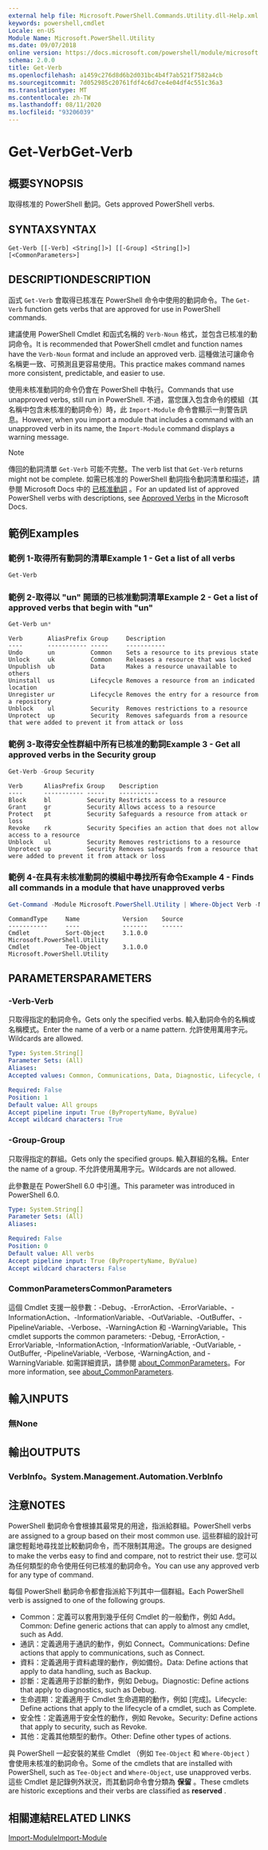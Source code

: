 ```yaml
---
external help file: Microsoft.PowerShell.Commands.Utility.dll-Help.xml
keywords: powershell,cmdlet
Locale: en-US
Module Name: Microsoft.PowerShell.Utility
ms.date: 09/07/2018
online version: https://docs.microsoft.com/powershell/module/microsoft.powershell.utility/get-verb?view=powershell-7&WT.mc_id=ps-gethelp
schema: 2.0.0
title: Get-Verb
ms.openlocfilehash: a1459c276d8d6b2d031bc4b4f7ab521f7582a4cb
ms.sourcegitcommit: 7d052985c20761fdf4c6d7ce4e04df4c551c36a3
ms.translationtype: MT
ms.contentlocale: zh-TW
ms.lasthandoff: 08/11/2020
ms.locfileid: "93206039"
---
```

# <span data-ttu-id="ab49b-103">Get-Verb</span><span class="sxs-lookup"><span data-stu-id="ab49b-103">Get-Verb</span></span>

## <span data-ttu-id="ab49b-104">概要</span><span class="sxs-lookup"><span data-stu-id="ab49b-104">SYNOPSIS</span></span>
<span data-ttu-id="ab49b-105">取得核准的 PowerShell 動詞。</span><span class="sxs-lookup"><span data-stu-id="ab49b-105">Gets approved PowerShell verbs.</span></span>

## <span data-ttu-id="ab49b-106">SYNTAX</span><span class="sxs-lookup"><span data-stu-id="ab49b-106">SYNTAX</span></span>

```
Get-Verb [[-Verb] <String[]>] [[-Group] <String[]>] [<CommonParameters>]
```

## <span data-ttu-id="ab49b-107">DESCRIPTION</span><span class="sxs-lookup"><span data-stu-id="ab49b-107">DESCRIPTION</span></span>

<span data-ttu-id="ab49b-108">函式 `Get-Verb` 會取得已核准在 PowerShell 命令中使用的動詞命令。</span><span class="sxs-lookup"><span data-stu-id="ab49b-108">The `Get-Verb` function gets verbs that are approved for use in PowerShell commands.</span></span>

<span data-ttu-id="ab49b-109">建議使用 PowerShell Cmdlet 和函式名稱的 `Verb-Noun` 格式，並包含已核准的動詞命令。</span><span class="sxs-lookup"><span data-stu-id="ab49b-109">It is recommended that PowerShell cmdlet and function names have the `Verb-Noun` format and include an approved verb.</span></span> <span data-ttu-id="ab49b-110">這種做法可讓命令名稱更一致、可預測且更容易使用。</span><span class="sxs-lookup"><span data-stu-id="ab49b-110">This practice makes command names more consistent, predictable, and easier to use.</span></span>

<span data-ttu-id="ab49b-111">使用未核准動詞的命令仍會在 PowerShell 中執行。</span><span class="sxs-lookup"><span data-stu-id="ab49b-111">Commands that use unapproved verbs, still run in PowerShell.</span></span> <span data-ttu-id="ab49b-112">不過，當您匯入包含命令的模組（其名稱中包含未核准的動詞命令）時，此 `Import-Module` 命令會顯示一則警告訊息。</span><span class="sxs-lookup"><span data-stu-id="ab49b-112">However, when you import a module that includes a command with an unapproved verb in its name, the `Import-Module` command displays a warning message.</span></span>

> [!NOTE]
> <span data-ttu-id="ab49b-113">傳回的動詞清單 `Get-Verb` 可能不完整。</span><span class="sxs-lookup"><span data-stu-id="ab49b-113">The verb list that `Get-Verb` returns might not be complete.</span></span> <span data-ttu-id="ab49b-114">如需已核准的 PowerShell 動詞指令動詞清單和描述，請參閱 Microsoft Docs 中的 [已核准動詞](../../docs-conceptual/developer/cmdlet/approved-verbs-for-windows-powershell-commands.md) 。</span><span class="sxs-lookup"><span data-stu-id="ab49b-114">For an updated list of approved PowerShell verbs with descriptions, see [Approved Verbs](../../docs-conceptual/developer/cmdlet/approved-verbs-for-windows-powershell-commands.md) in the Microsoft Docs.</span></span>

## <span data-ttu-id="ab49b-115">範例</span><span class="sxs-lookup"><span data-stu-id="ab49b-115">Examples</span></span>

### <span data-ttu-id="ab49b-116">範例 1-取得所有動詞的清單</span><span class="sxs-lookup"><span data-stu-id="ab49b-116">Example 1 - Get a list of all verbs</span></span>

```powershell
Get-Verb
```

### <span data-ttu-id="ab49b-117">範例 2-取得以 "un" 開頭的已核准動詞清單</span><span class="sxs-lookup"><span data-stu-id="ab49b-117">Example 2 - Get a list of approved verbs that begin with "un"</span></span>

```powershell
Get-Verb un*
```

```Output
Verb       AliasPrefix Group     Description
----       ----------- -----     -----------
Undo       un          Common    Sets a resource to its previous state
Unlock     uk          Common    Releases a resource that was locked
Unpublish  ub          Data      Makes a resource unavailable to others
Uninstall  us          Lifecycle Removes a resource from an indicated location
Unregister ur          Lifecycle Removes the entry for a resource from a repository
Unblock    ul          Security  Removes restrictions to a resource
Unprotect  up          Security  Removes safeguards from a resource that were added to prevent it from attack or loss
```

### <span data-ttu-id="ab49b-118">範例 3-取得安全性群組中所有已核准的動詞</span><span class="sxs-lookup"><span data-stu-id="ab49b-118">Example 3 - Get all approved verbs in the Security group</span></span>

```powershell
Get-Verb -Group Security
```

```Output
Verb      AliasPrefix Group    Description
----      ----------- -----    -----------
Block     bl          Security Restricts access to a resource
Grant     gr          Security Allows access to a resource
Protect   pt          Security Safeguards a resource from attack or loss
Revoke    rk          Security Specifies an action that does not allow access to a resource
Unblock   ul          Security Removes restrictions to a resource
Unprotect up          Security Removes safeguards from a resource that were added to prevent it from attack or loss
```

### <span data-ttu-id="ab49b-119">範例 4-在具有未核准動詞的模組中尋找所有命令</span><span class="sxs-lookup"><span data-stu-id="ab49b-119">Example 4 - Finds all commands in a module that have unapproved verbs</span></span>

```powershell
Get-Command -Module Microsoft.PowerShell.Utility | Where-Object Verb -NotIn (Get-Verb).Verb
```

```Output
CommandType     Name            Version    Source
-----------     ----            -------    ------
Cmdlet          Sort-Object     3.1.0.0    Microsoft.PowerShell.Utility
Cmdlet          Tee-Object      3.1.0.0    Microsoft.PowerShell.Utility
```

## <span data-ttu-id="ab49b-120">PARAMETERS</span><span class="sxs-lookup"><span data-stu-id="ab49b-120">PARAMETERS</span></span>

### <span data-ttu-id="ab49b-121">-Verb</span><span class="sxs-lookup"><span data-stu-id="ab49b-121">-Verb</span></span>

<span data-ttu-id="ab49b-122">只取得指定的動詞命令。</span><span class="sxs-lookup"><span data-stu-id="ab49b-122">Gets only the specified verbs.</span></span> <span data-ttu-id="ab49b-123">輸入動詞命令的名稱或名稱模式。</span><span class="sxs-lookup"><span data-stu-id="ab49b-123">Enter the name of a verb or a name pattern.</span></span> <span data-ttu-id="ab49b-124">允許使用萬用字元。</span><span class="sxs-lookup"><span data-stu-id="ab49b-124">Wildcards are allowed.</span></span>

```yaml
Type: System.String[]
Parameter Sets: (All)
Aliases:
Accepted values: Common, Communications, Data, Diagnostic, Lifecycle, Other, Security

Required: False
Position: 1
Default value: All groups
Accept pipeline input: True (ByPropertyName, ByValue)
Accept wildcard characters: True
```

### <span data-ttu-id="ab49b-125">-Group</span><span class="sxs-lookup"><span data-stu-id="ab49b-125">-Group</span></span>

<span data-ttu-id="ab49b-126">只取得指定的群組。</span><span class="sxs-lookup"><span data-stu-id="ab49b-126">Gets only the specified groups.</span></span> <span data-ttu-id="ab49b-127">輸入群組的名稱。</span><span class="sxs-lookup"><span data-stu-id="ab49b-127">Enter the name of a group.</span></span> <span data-ttu-id="ab49b-128">不允許使用萬用字元。</span><span class="sxs-lookup"><span data-stu-id="ab49b-128">Wildcards are not allowed.</span></span>

<span data-ttu-id="ab49b-129">此參數是在 PowerShell 6.0 中引進。</span><span class="sxs-lookup"><span data-stu-id="ab49b-129">This parameter was introduced in PowerShell 6.0.</span></span>

```yaml
Type: System.String[]
Parameter Sets: (All)
Aliases:

Required: False
Position: 0
Default value: All verbs
Accept pipeline input: True (ByPropertyName, ByValue)
Accept wildcard characters: False
```

### <span data-ttu-id="ab49b-130">CommonParameters</span><span class="sxs-lookup"><span data-stu-id="ab49b-130">CommonParameters</span></span>

<span data-ttu-id="ab49b-131">這個 Cmdlet 支援一般參數：-Debug、-ErrorAction、-ErrorVariable、-InformationAction、-InformationVariable、-OutVariable、-OutBuffer、-PipelineVariable、-Verbose、-WarningAction 和 -WarningVariable。</span><span class="sxs-lookup"><span data-stu-id="ab49b-131">This cmdlet supports the common parameters: -Debug, -ErrorAction, -ErrorVariable, -InformationAction, -InformationVariable, -OutVariable, -OutBuffer, -PipelineVariable, -Verbose, -WarningAction, and -WarningVariable.</span></span> <span data-ttu-id="ab49b-132">如需詳細資訊，請參閱 [about_CommonParameters](https://go.microsoft.com/fwlink/?LinkID=113216)。</span><span class="sxs-lookup"><span data-stu-id="ab49b-132">For more information, see [about_CommonParameters](https://go.microsoft.com/fwlink/?LinkID=113216).</span></span>

## <span data-ttu-id="ab49b-133">輸入</span><span class="sxs-lookup"><span data-stu-id="ab49b-133">INPUTS</span></span>

### <span data-ttu-id="ab49b-134">無</span><span class="sxs-lookup"><span data-stu-id="ab49b-134">None</span></span>

## <span data-ttu-id="ab49b-135">輸出</span><span class="sxs-lookup"><span data-stu-id="ab49b-135">OUTPUTS</span></span>

### <span data-ttu-id="ab49b-136">VerbInfo。</span><span class="sxs-lookup"><span data-stu-id="ab49b-136">System.Management.Automation.VerbInfo</span></span>

## <span data-ttu-id="ab49b-137">注意</span><span class="sxs-lookup"><span data-stu-id="ab49b-137">NOTES</span></span>

<span data-ttu-id="ab49b-138">PowerShell 動詞命令會根據其最常見的用途，指派給群組。</span><span class="sxs-lookup"><span data-stu-id="ab49b-138">PowerShell verbs are assigned to a group based on their most common use.</span></span> <span data-ttu-id="ab49b-139">這些群組的設計可讓您輕鬆地尋找並比較動詞命令，而不限制其用途。</span><span class="sxs-lookup"><span data-stu-id="ab49b-139">The groups are designed to make the verbs easy to find and compare, not to restrict their use.</span></span> <span data-ttu-id="ab49b-140">您可以為任何類型的命令使用任何已核准的動詞命令。</span><span class="sxs-lookup"><span data-stu-id="ab49b-140">You can use any approved verb for any type of command.</span></span>

<span data-ttu-id="ab49b-141">每個 PowerShell 動詞命令都會指派給下列其中一個群組。</span><span class="sxs-lookup"><span data-stu-id="ab49b-141">Each PowerShell verb is assigned to one of the following groups.</span></span>

- <span data-ttu-id="ab49b-142">Common：定義可以套用到幾乎任何 Cmdlet 的一般動作，例如 Add。</span><span class="sxs-lookup"><span data-stu-id="ab49b-142">Common: Define generic actions that can apply to almost any cmdlet, such as Add.</span></span>
- <span data-ttu-id="ab49b-143">通訊：定義適用于通訊的動作，例如 Connect。</span><span class="sxs-lookup"><span data-stu-id="ab49b-143">Communications: Define actions that apply to communications, such as Connect.</span></span>
- <span data-ttu-id="ab49b-144">資料：定義適用于資料處理的動作，例如備份。</span><span class="sxs-lookup"><span data-stu-id="ab49b-144">Data: Define actions that apply to data handling, such as Backup.</span></span>
- <span data-ttu-id="ab49b-145">診斷：定義適用于診斷的動作，例如 Debug。</span><span class="sxs-lookup"><span data-stu-id="ab49b-145">Diagnostic: Define actions that apply to diagnostics, such as Debug.</span></span>
- <span data-ttu-id="ab49b-146">生命週期：定義適用于 Cmdlet 生命週期的動作，例如 [完成]。</span><span class="sxs-lookup"><span data-stu-id="ab49b-146">Lifecycle: Define actions that apply to the lifecycle of a cmdlet, such as Complete.</span></span>
- <span data-ttu-id="ab49b-147">安全性：定義適用于安全性的動作，例如 Revoke。</span><span class="sxs-lookup"><span data-stu-id="ab49b-147">Security: Define actions that apply to security, such as Revoke.</span></span>
- <span data-ttu-id="ab49b-148">其他：定義其他類型的動作。</span><span class="sxs-lookup"><span data-stu-id="ab49b-148">Other: Define other types of actions.</span></span>

<span data-ttu-id="ab49b-149">與 PowerShell 一起安裝的某些 Cmdlet （例如 `Tee-Object` 和 `Where-Object` ）會使用未核准的動詞命令。</span><span class="sxs-lookup"><span data-stu-id="ab49b-149">Some of the cmdlets that are installed with PowerShell, such as `Tee-Object` and `Where-Object`, use unapproved verbs.</span></span> <span data-ttu-id="ab49b-150">這些 Cmdlet 是記錄例外狀況，而其動詞命令會分類為 **保留** 。</span><span class="sxs-lookup"><span data-stu-id="ab49b-150">These cmdlets are historic exceptions and their verbs are classified as **reserved** .</span></span>

## <span data-ttu-id="ab49b-151">相關連結</span><span class="sxs-lookup"><span data-stu-id="ab49b-151">RELATED LINKS</span></span>

[<span data-ttu-id="ab49b-152">Import-Module</span><span class="sxs-lookup"><span data-stu-id="ab49b-152">Import-Module</span></span>](../microsoft.powershell.core/import-module.md)
